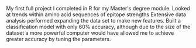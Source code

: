 My first full project I completed in R for my Master's degree module. Looked at trends within amino acid sequences of epitope strengths
Extensive data analysis performed expanding the data set to make new features.
Built a classification model with only 60% accuracy, although due to the size of the dataset a more powerful computer would have allowed me to achieve greater accuracy
by tuning the parameters.
